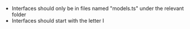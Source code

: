 - Interfaces should only be in files named "models.ts" under the relevant folder
- Interfaces should start with the letter I